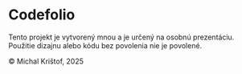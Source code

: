 # Codefolio

Tento projekt je vytvorený mnou a je určený na osobnú prezentáciu.  
Použitie dizajnu alebo kódu bez povolenia nie je povolené.

© Michal Krištof, 2025
